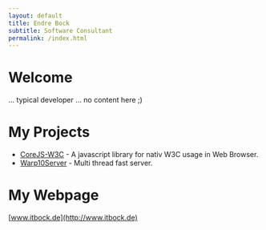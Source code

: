 ```yaml
---
layout: default
title: Endre Bock
subtitle: Software Consultant
permalink: /index.html
---
```


# Welcome
... typical developer ... no content here ;)

# My Projects
* [CoreJS-W3C](https://enbock.github.io/corejs-w3c/) - A javascript library for nativ W3C usage in Web Browser.
* [Warp10Server](https://github.com/enbock/Warp10Server) - Multi thread fast server.

# My Webpage
[www.itbock.de](http://www.itbock.de)
